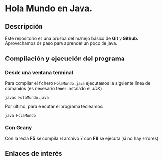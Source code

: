 # Hola Mundo en Java.

## Descripción

Éste repositorio es una prueba del manejo básico de **Git** y **Github.**
Aprovechamos de paso para aprender un poco de java.

## Compilación y ejecución del programa

### Desde una ventana terminal

Para compilar el fichero `HolaMundo.java` ejecutamos la siguiente
línea de comandos (es necesario tener instalado el *JDK*):

```console
javac HolaMundo.java
```

Por último, para ejecutar el programa tecleamos:

```console
java HolaMundo
```

### Con Geany

Con la tecla **F5** se compila el archivo
Y con **F8** se ejecuta (si no hay errores)

## Enlaces de interés


